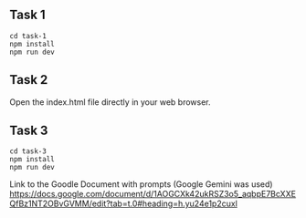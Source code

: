 ## Task 1
```
cd task-1
npm install
npm run dev
```

## Task 2

Open the index.html file directly in your web browser.

## Task 3

```
cd task-3
npm install
npm run dev
```

Link to the Goodle Document with prompts (Google Gemini was used)
https://docs.google.com/document/d/1AOGCXk42ukRSZ3o5_aqbpE7BcXXEQfBz1NT2OBvGVMM/edit?tab=t.0#heading=h.yu24e1p2cuxl
